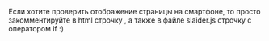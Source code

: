 Если хотите проверить отображение страницы на смартфоне, то просто закомментируйте в html строчку <script src="./scripts/numbers.js"></script>, а также в файле slaider.js строчку с оператором if :)

